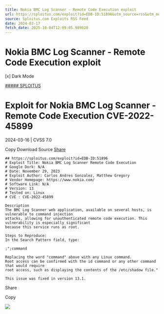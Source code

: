 ```yaml
---
title: Nokia BMC Log Scanner - Remote Code Execution exploit
url: https://sploitus.com/exploit?id=EDB-ID:51896&utm_source=rss&utm_medium=rss
source: Sploitus.com Exploits RSS Feed
date: 2024-03-17
fetch_date: 2025-10-04T12:09:05.989020
---
```


# Nokia BMC Log Scanner - Remote Code Execution exploit

[x]
Dark Mode

[##### SPLOITUS](/)

# Exploit for Nokia BMC Log Scanner - Remote Code Execution CVE-2022-45899

2024-03-16 | CVSS 7.0

Copy
Download
Source
[Share](#share-url)

```
## https://sploitus.com/exploit?id=EDB-ID:51896
# Exploit Title: Nokia BMC Log Scanner Remote Code Execution
# Google Dork: N/A
# Date: November 29, 2023
# Exploit Author: Carlos Andres Gonzalez, Matthew Gregory
# Vendor Homepage: https://www.nokia.com/
# Software Link: N/A
# Version: 13
# Tested on: Linux
# CVE : CVE-2022-45899

Description
The BMC Log Scanner web application, available on several hosts, is vulnerable to command injection
attacks, allowing for unauthenticated remote code execution. This vulnerability is especially significant
because this service runs as root.

Steps to Reproduce:
In the Search Pattern field, type:

;";command

Replacing the word "command" above with any Linux command.
Root access can be confirmed with the id command or any other command that would require
root access, such as displaying the contents of the /etc/shadow file."

This issue was fixed in version 13.1.
```

Share

Copy

![](https://mc.yandex.ru/watch/54912310)